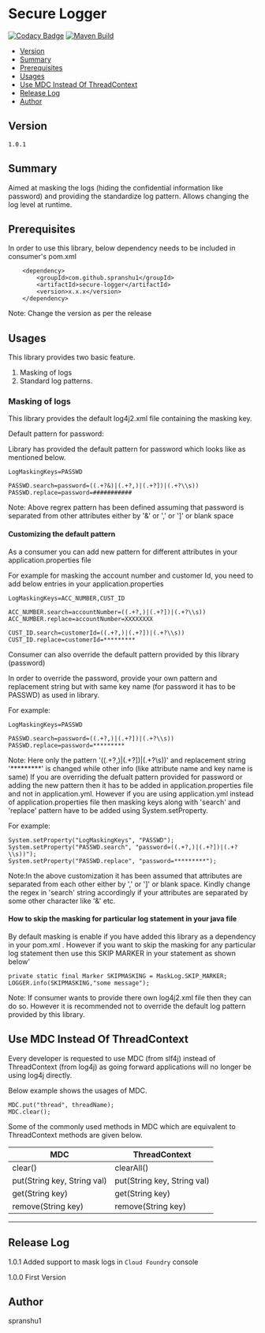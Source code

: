 # Secure Logger #

[![Codacy Badge](https://app.codacy.com/project/badge/Grade/62ebdf2938b147e982b62fe4bd393377)](https://www.codacy.com/gh/spranshu1/secure-logger/dashboard?utm_source=github.com&amp;utm_medium=referral&amp;utm_content=spranshu1/secure-logger&amp;utm_campaign=Badge_Grade) [![Maven Build](https://github.com/spranshu1/secure-logger/actions/workflows/build.yml/badge.svg?branch=main)](https://github.com/spranshu1/secure-logger/actions/workflows/build.yml)

* [Version](#markdown-header-version)
* [Summary](#markdown-header-summary)
* [Prerequisites](#markdown-header-prerequisites)
* [Usages](#markdown-header-usages)
* [Use MDC Instead Of ThreadContext](#markdown-header-use-mdc-instead-of-threadcontext)
* [Release Log](#markdown-header-release-log)
* [Author](#markdown-header-author)


## Version ##

`1.0.1`



## Summary ##

Aimed at masking the logs (hiding the confidential information like password) and providing the standardize log pattern. Allows changing the log level at runtime.



## Prerequisites ##

In order to use this library, below dependency needs to be included in consumer's pom.xml 

		<dependency>
			<groupId>com.github.spranshu1</groupId>
			<artifactId>secure-logger</artifactId>
			<version>x.x.x</version>
		</dependency>

Note: Change the version as per the release


## Usages ##

This library provides two basic feature.

1. Masking of logs 
2. Standard log patterns.

###  Masking of logs ###

This library provides the default log4j2.xml file containing the masking key.

Default pattern for password: 

Library has provided the default pattern for password which looks like as mentioned below. 

```
LogMaskingKeys=PASSWD

PASSWD.search=password=((.+?&)|(.+?,)|(.+?])|(.+?\\s))
PASSWD.replace=password=###########
```

Note: Above regrex pattern has been defined assuming that password is separated from other attributes either by '&' or ',' or ']' or blank space 

#### Customizing the default pattern ####

As a consumer you can add new pattern for different attributes in your application.properties file

For example for masking the account number and customer Id, you need to add below entries in your application.properties 

```
LogMaskingKeys=ACC_NUMBER,CUST_ID

ACC_NUMBER.search=accountNumber=((.+?,)|(.+?])|(.+?\\s))
ACC_NUMBER.replace=accountNumber=XXXXXXXX

CUST_ID.search=customerId=((.+?,)|(.+?])|(.+?\\s))
CUST_ID.replace=customerId=*********
```
Consumer can also override the default pattern provided by this library (password)

In order to override the password, provide your own pattern  and replacement string but with same key name (for password it has to be PASSWD) as used in library.

For example: 

```
LogMaskingKeys=PASSWD

PASSWD.search=password=((.+?,)|(.+?])|(.+?\\s)) 
PASSWD.replace=password=*********
```
Note: Here only the pattern '((.+?,)|(.+?])|(.+?\\s))' and replacement string '*********' is changed while other info (like attribute name and key name is same)
      If you are overriding the defualt pattern provided for password or adding the new pattern then it has to be added in application.properties file and not in application.yml.
	  However if you are using application.yml instead of application.properties file then masking keys along with 'search' and 'replace' pattern have to be added using System.setProperty.

For example:
		
```
System.setProperty("LogMaskingKeys", "PASSWD");
System.setProperty("PASSWD.search", "password=((.+?,)|(.+?])|(.+?\\s))");
System.setProperty("PASSWD.replace", "password=*********");
```
Note:In the above customization it has been assumed that attributes are separated from each other either by ',' or ']' or blank space.
     Kindly change the regex in 'search' string accordingly if your attributes are separated by some other character like '&' etc.

#### How to skip the masking for particular log statement in your java file ####

By default masking is enable if you have added this library as a dependency in your pom.xml .
However if you want to skip the masking for any particular log statement then use this SKIP MARKER in your statement as shown below'

```
private static final Marker SKIPMASKING = MaskLog.SKIP_MARKER;
LOGGER.info(SKIPMASKING,"some message");

```

Note: If consumer wants to provide there own log4j2.xml file then they can do so. However it is recommended not to override the default log pattern provided by this library.


## Use MDC Instead Of ThreadContext

Every developer is requested to use MDC (from slf4j) instead of ThreadContext (from log4j) as going forward applications will no longer be using log4j directly.

Below example shows the usages of MDC.

```
MDC.put("thread", threadName);
MDC.clear();
```
Some of the commonly used methods in MDC which are equivalent to ThreadContext methods are given below.

| MDC                         | ThreadContext                                                                                
|-----------------------------| ---------------------------
| clear()                     | clearAll()       
| put(String key, String val) | put(String key, String val)
| get(String key)             | get(String key)
| remove(String key)          |remove(String key)

---

## Release Log ##

1.0.1 Added support to mask logs in `Cloud Foundry` console

1.0.0  First Version


## Author ##

spranshu1
